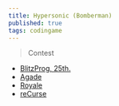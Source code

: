 ```yaml
---
title: Hypersonic (Bomberman)
published: true
tags: codingame
---
```

> Contest

- [BlitzProg, 25th.](https://forum.codingame.com/t/hypersonic-feedback-strategy/2067/14)
- [Agade](https://forum.codingame.com/t/hypersonic-feedback-strategy/2067/15)
- [Royale](https://forum.codingame.com/t/hypersonic-feedback-strategy/2067/17)
- [reCurse](https://forum.codingame.com/t/hypersonic-feedback-strategy/2067/19)